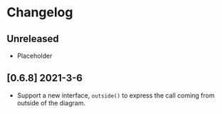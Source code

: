 # Changelog

##  Unreleased
* Placeholder

## [0.6.8] 2021-3-6 
* Support a new interface, `outside()` to express the call coming from outside of the diagram.
